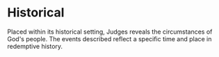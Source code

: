 # Historical

Placed within its historical setting, Judges reveals the circumstances of God's people. The events described reflect a specific time and place in redemptive history.

